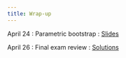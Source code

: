 ```yaml
---
title: Wrap-up
---
```


April 24
: Parametric bootstrap
  : [Slides](https://sta214-s23.github.io/slides/lecture_33.pdf)

April 26
: Final exam review
  : [Solutions](https://sta214-s23.github.io/slides/final-exam-review-solutions.pdf)